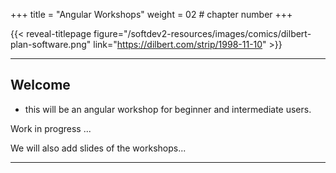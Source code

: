 +++
title = "Angular Workshops"
weight = 02 # chapter number
+++

{{< reveal-titlepage figure="/softdev2-resources/images/comics/dilbert-plan-software.png" 
    link="https://dilbert.com/strip/1998-11-10" >}}
  
---

## Welcome

- this will be an angular workshop for beginner and intermediate users.


Work in progress ...



We will also add slides of the workshops...



---
